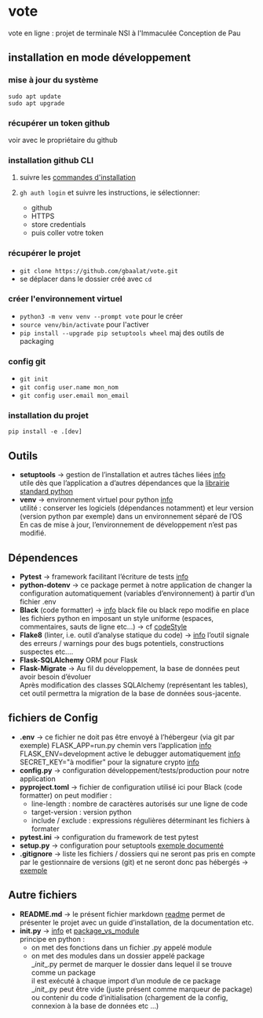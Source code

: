 # vote

vote en ligne : projet de terminale NSI à l'Immaculée Conception de Pau

## installation en mode développement

### mise à jour du système
`sudo apt update`  
`sudo apt upgrade`

### récupérer un token github

voir avec le propriétaire du github

### installation github CLI

1. suivre les [commandes d'installation](https://github.com/cli/cli/blob/trunk/docs/install_linuxmd#debian-ubuntu-linux-raspberry-pi-os-apt)

2. `gh auth login` et suivre les instructions, ie sélectionner:
    * github
    * HTTPS
    * store credentials
    * puis coller votre token

### récupérer le projet

* `git clone https://github.com/gbaalat/vote.git`
* se déplacer dans le dossier créé avec `cd`


### créer l'environnement virtuel

* `python3 -m venv venv --prompt vote`  pour le créer
* `source venv/bin/activate` pour l'activer
* `pip install --upgrade pip setuptools wheel` maj des outils de packaging

### config git
* `git init`
* `git config user.name mon_nom`
* `git config user.email mon_email`

### installation du projet

`pip install -e .[dev]`

## Outils

 * **setuptools** -> gestion de l’installation et autres tâches liées [info](https://en.wikipedia.org/wiki/Setuptools)  
utile dès que l’application a d’autres dépendances que la [librairie standard python](https://docs.python.org/3/library/index.html)
 * **venv** -> environnement virtuel pour python [info](https://docs.python.org/3/library/venv.html)  
utilité : conserver les logiciels (dépendances notamment) et leur version (version python par exemple) dans un environnement séparé de l’OS  
En cas de mise à jour, l’environnement de développement n’est pas modifié.

## Dépendences
 * **Pytest** -> framework facilitant l’écriture de tests  [info](https://docs.pytest.org/en/7.1.x/)
 * **python-dotenv** -> ce package permet à notre application de changer la configuration
automatiquement (variables d’environnement) à partir d’un fichier .env
 * **Black** (code formatter) -> [info](https://github.com/psf/black)
black file ou black repo modifie en place les fichiers python en imposant un style
uniforme (espaces, commentaires, sauts de ligne etc...) → cf [codeStyle](https://black.readthedocs.io/en/stable/the_black_code_style/current_style.html)
* **Flake8** (linter, i.e. outil d’analyse statique du code) -> [info](https://flake8.pycqa.org/en/latest/user/index.html)
l’outil signale des erreurs / warnings pour des bugs potentiels, constructions suspectes etc....
* **Flask-SQLAlchemy** ORM pour Flask
* **Flask-Migrate** -> Au fil du développement, la base de données peut avoir besoin d’évoluer  
Après modification des classes SQLAlchemy (représentant les tables), cet outil permettra la migration de la base de données sous-jacente.

## fichiers de Config
* **.env** -> ce fichier ne doit pas être envoyé à l’hébergeur (via git par exemple)
FLASK_APP=run.py chemin vers l’application [info](https://flask.palletsprojects.com/en/1.0.x/cli/#application-discovery)
FLASK_ENV=development active le debugger automatiquement [info](https://flask.palletsprojects.com/en/1.0.x/config/#environment-and-debug-features)
SECRET_KEY="à modifier" pour la signature crypto [info](https://flask.palletsprojects.com/en/1.0.x/config/#SECRET_KEY)
* **config.py** -> configuration développement/tests/production pour notre application
* **pyproject.toml** -> fichier de configuration
utilisé ici pour Black (code formatter)
on peut modifier :
     - line-length : nombre de caractères autorisés sur une ligne de code
     - target-version : version python
     - include / exclude : expressions régulières déterminant les fichiers à formater
* **pytest.ini** -> configuration du framework de test pytest
* **setup.py** -> configuration pour setuptools [exemple documenté](https://github.com/pypa/sampleproject/blob/main/setup.py)
* **.gitignore** -> liste les fichiers / dossiers qui ne seront pas pris en compte par le gestionnaire de
versions (git) et ne seront donc pas hébergés → [exemple](https://github.com/github/gitignore/blob/main/Python.gitignore)

## Autre fichiers
* **README.md** -> le présent fichier markdown [readme](https://medium.com/@saumya.ranjan/how-to-write-a-readme-md-file-markdown-file-20cb7cbcd6f)
permet de présenter le projet avec un guide d’installation, de la documentation etc.
* **__init__.py** -> [info](https://docs.python.org/3/reference/import.html#regular-packages) et [package_vs_module](https://pythongeeks.org/python-modules-vs-packages/)  
principe en python :
    - on met des fonctions dans un fichier .py appelé module
    - on met des modules dans un dossier appelé package  
\__init__.py permet de marquer le dossier dans lequel il se trouve comme un package  
il est exécuté à chaque import d’un module de ce package  
\__init__.py peut être vide (juste présent comme marqueur de package) ou contenir du
code d’initialisation (chargement de la config, connexion à la base de données etc ...)
